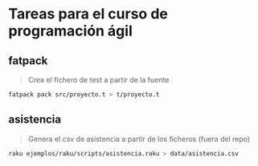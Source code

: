 # Tareas para el curso de programación ágil

## fatpack

> Crea el fichero de test a partir de la fuente

~~~sh
fatpack pack src/proyecto.t > t/proyecto.t
~~~

## asistencia

> Genera el csv de asistencia a partir de los ficheros (fuera del repo)

~~~sh
raku ejemplos/raku/scripts/asistencia.raku > data/asistencia.csv
~~~
